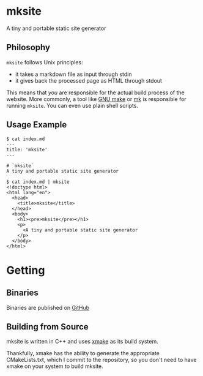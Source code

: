 # mksite
A tiny and portable static site generator

## Philosophy
`mksite` follows Unix principles:
- it takes a markdown file as input through stdin
- it gives back the processed page as HTML through stdout

This means that *you* are responsible for the actual build process of the
website. More commonly, a tool like [GNU
make](https://www.gnu.org/software/make/manual/make.html) or
[mk](https://doc.cat-v.org/plan_9/4th_edition/papers/mk) is responsible for
running `mksite`. You can even use plain shell scripts.

## Usage Example
```console
$ cat index.md
---
title: 'mksite'
---

# `mksite`
A tiny and portable static site generator

$ cat index.md | mksite
<!doctype html>
<html lang="en">
  <head>
    <title>mksite</title>
  </head>
  <body>
    <h1><pre>mksite</pre></h1>
    <p>
      <A tiny and portable static site generator
    </p>
  </body>
</html>
```

# Getting

## Binaries
Binaries are published on
[GitHub](https://github.com/podikoglou/mksite/releases)

## Building from Source
mksite is written in C++ and uses [xmake](https://xmake.io) as its build
system.

Thankfully, xmake has the ability to generate the appropriate CMakeLists.txt,
which I commit to the repository, so you don't need to have xmake on your
system to build mksite.
